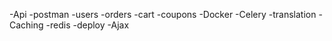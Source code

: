 -Api
-postman
-users
-orders
-cart
-coupons
-Docker
-Celery
-translation
-Caching
-redis
-deploy
-Ajax
